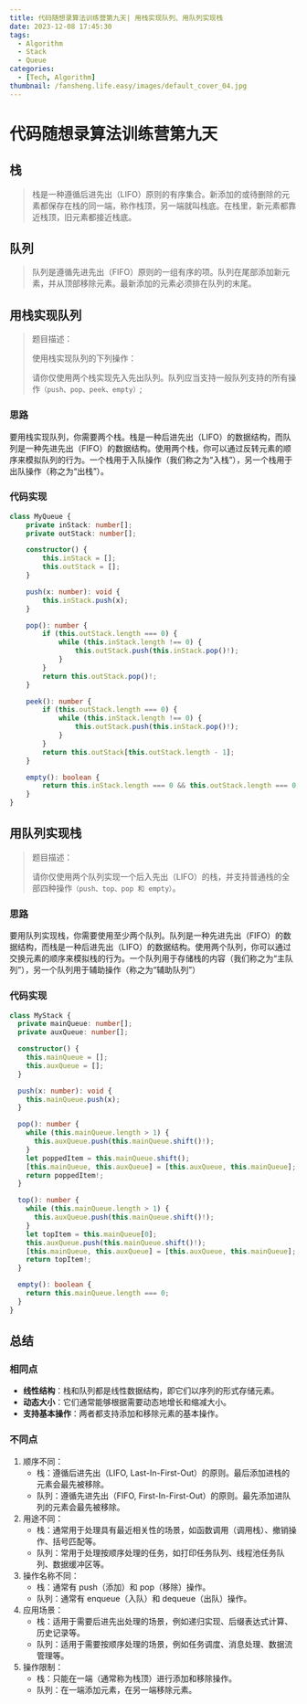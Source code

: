 ```yaml
---
title: 代码随想录算法训练营第九天| 用栈实现队列、用队列实现栈
date: 2023-12-08 17:45:30
tags:
  - Algorithm
  - Stack
  - Queue
categories:
  - [Tech, Algorithm]
thumbnail: /fansheng.life.easy/images/default_cover_04.jpg
---
```


# 代码随想录算法训练营第九天

## 栈

> 栈是一种遵循后进先出（LIFO）原则的有序集合。新添加的或待删除的元素都保存在栈的同一端，称作栈顶，另一端就叫栈底。在栈里，新元素都靠近栈顶，旧元素都接近栈底。

## 队列

> 队列是遵循先进先出（FIFO）原则的一组有序的项。队列在尾部添加新元素，并从顶部移除元素。最新添加的元素必须排在队列的末尾。

## 用栈实现队列

> 题目描述：
> 
> 使用栈实现队列的下列操作：
> 
> 请你仅使用两个栈实现先入先出队列。队列应当支持一般队列支持的所有操作`（push、pop、peek、empty）`;

### 思路

要用栈实现队列，你需要两个栈。栈是一种后进先出（LIFO）的数据结构，而队列是一种先进先出（FIFO）的数据结构。使用两个栈，你可以通过反转元素的顺序来模拟队列的行为。一个栈用于入队操作（我们称之为“入栈”），另一个栈用于出队操作（称之为“出栈”）。

### 代码实现

```typescript
class MyQueue {
	private inStack: number[];
	private outStack: number[];

	constructor() {
		this.inStack = [];
		this.outStack = [];
	}

	push(x: number): void {
		this.inStack.push(x);
	}

	pop(): number {
		if (this.outStack.length === 0) {
			while (this.inStack.length !== 0) {
				this.outStack.push(this.inStack.pop()!);
			}
		}
		return this.outStack.pop()!;
	}

	peek(): number {
		if (this.outStack.length === 0) {
			while (this.inStack.length !== 0) {
				this.outStack.push(this.inStack.pop()!);
			}
		}
		return this.outStack[this.outStack.length - 1];
	}

	empty(): boolean {
		return this.inStack.length === 0 && this.outStack.length === 0;
	}
}
```

## 用队列实现栈

> 题目描述：
> 
> 请你仅使用两个队列实现一个后入先出（LIFO）的栈，并支持普通栈的全部四种操作`（push、top、pop 和 empty）`。

### 思路

要用队列实现栈，你需要使用至少两个队列。队列是一种先进先出（FIFO）的数据结构，而栈是一种后进先出（LIFO）的数据结构。使用两个队列，你可以通过交换元素的顺序来模拟栈的行为。一个队列用于存储栈的内容（我们称之为“主队列”），另一个队列用于辅助操作（称之为“辅助队列”）

### 代码实现

```typescript
class MyStack {
  private mainQueue: number[];
  private auxQueue: number[];

  constructor() {
    this.mainQueue = [];
    this.auxQueue = [];
  }

  push(x: number): void {
    this.mainQueue.push(x);
  }

  pop(): number {
    while (this.mainQueue.length > 1) {
      this.auxQueue.push(this.mainQueue.shift()!);
    }
    let poppedItem = this.mainQueue.shift();
    [this.mainQueue, this.auxQueue] = [this.auxQueue, this.mainQueue];
    return poppedItem!;
  }

  top(): number {
    while (this.mainQueue.length > 1) {
      this.auxQueue.push(this.mainQueue.shift()!);
    }
    let topItem = this.mainQueue[0];
    this.auxQueue.push(this.mainQueue.shift()!);
    [this.mainQueue, this.auxQueue] = [this.auxQueue, this.mainQueue];
    return topItem!;
  }

  empty(): boolean {
    return this.mainQueue.length === 0;
  }
}
```

## 总结

### 相同点

+ **线性结构**：栈和队列都是线性数据结构，即它们以序列的形式存储元素。
+ **动态大小**：它们通常能够根据需要动态地增长和缩减大小。
+ **支持基本操作**：两者都支持添加和移除元素的基本操作。

### 不同点

1. 顺序不同：
	+ 栈：遵循后进先出（LIFO, Last-In-First-Out）的原则。最后添加进栈的元素会最先被移除。
	+ 队列：遵循先进先出（FIFO, First-In-First-Out）的原则。最先添加进队列的元素会最先被移除。
2. 用途不同：
	+ 栈：通常用于处理具有最近相关性的场景，如函数调用（调用栈）、撤销操作、括号匹配等。
	+ 队列：常用于处理按顺序处理的任务，如打印任务队列、线程池任务队列、数据缓冲区等。
3. 操作名称不同： 
   + 栈：通常有 push（添加）和 pop（移除）操作。
   + 队列：通常有 enqueue（入队）和 dequeue（出队）操作。
4. 应用场景：
   + 栈：适用于需要后进先出处理的场景，例如递归实现、后缀表达式计算、历史记录等。
   + 队列：适用于需要按顺序处理的场景，例如任务调度、消息处理、数据流管理等。 
5. 操作限制： 
   + 栈：只能在一端（通常称为栈顶）进行添加和移除操作。
   + 队列：在一端添加元素，在另一端移除元素。
